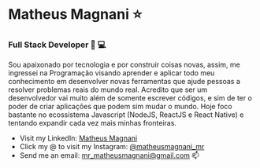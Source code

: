 # Matheus Magnani ⭐️ 

###   Full Stack Developer 📲 💻
 
Sou apaixonado por tecnologia e por construir coisas novas, assim, me ingressei na Programação visando aprender e aplicar todo meu conhecimento em desenvolver novas ferramentas que ajude pessoas a resolver problemas reais do mundo real. Acredito que ser um desenvolvedor vai muito além de somente escrever códigos, e sim de ter o poder de criar aplicações que podem sim mudar o mundo.
Hoje foco bastante no ecossistema Javascript (NodeJS, ReactJS e React Native) e tentando expandir cada vez mais minhas fronteiras.
 
   
 - Visit my LinkedIn: [Matheus Magnani](https://www.linkedin.com/in/matheus-magnani-ba4842236/)
 - Click my @ to visit my Instagram:  [@matheusmagnani_mr](https://www.instagram.com/matheusmagnani.mr/)
 - Send me an email:  mr_matheusmagnani@gmail.com  📫

